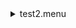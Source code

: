 <details><summary>test2.menu</summary><blockquote><pre><details><summary>test3.cbk</summary><blockquote><pre><details><summary>recipe5.rcp</summary><blockquote><pre>CALRET 45
CALRET 45
</pre></blockquote></details></pre></blockquote></details></pre></blockquote></details>